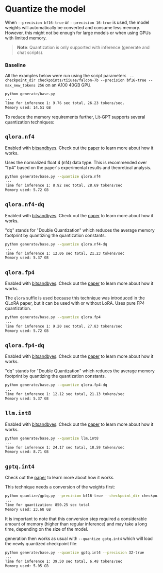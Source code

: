 # Quantize the model

When `--precision bf16-true` or `--precision 16-true` is used, the model weights will automatically be converted and consume less memory.
However, this might not be enough for large models or when using GPUs with limited memory.

> **Note**: 
> Quantization is only supported with inference (generate and chat scripts).

### Baseline

All the examples below were run using the script parameters ` --checkpoint_dir checkpoints/tiiuae/falcon-7b --precision bf16-true --max_new_tokens 256` on an A100 40GB GPU.

```bash
python generate/base.py
...
Time for inference 1: 9.76 sec total, 26.23 tokens/sec.
Memory used: 14.51 GB
```

To reduce the memory requirements further, Lit-GPT supports several quantization techniques:

## `qlora.nf4`

Enabled with [bitsandbyes](https://github.com/TimDettmers/bitsandbytes). Check out the [paper](https://arxiv.org/abs/2305.14314v1) to learn more about how it works.

Uses the normalized float 4 (nf4) data type. This is recommended over "fp4" based on the paper's experimental results and theoretical analysis. 

```bash
python generate/base.py --quantize qlora.nf4
...
Time for inference 1: 8.92 sec total, 28.69 tokens/sec
Memory used: 5.72 GB
```

## `qlora.nf4-dq`

Enabled with [bitsandbyes](https://github.com/TimDettmers/bitsandbytes). Check out the [paper](https://arxiv.org/abs/2305.14314v1) to learn more about how it works.

"dq" stands for "Double Quantization" which reduces the average memory footprint by quantizing the quantization constants.

```bash
python generate/base.py --quantize qlora.nf4-dq
...
Time for inference 1: 12.06 sec total, 21.23 tokens/sec
Memory used: 5.37 GB
```

## `qlora.fp4`

Enabled with [bitsandbyes](https://github.com/TimDettmers/bitsandbytes). Check out the [paper](https://arxiv.org/abs/2305.14314v1) to learn more about how it works.

The `qlora` suffix is used because this technique was introduced in the QLoRA paper, but it can be used with or without LoRA.
Uses pure FP4 quantization.

```bash
python generate/base.py --quantize qlora.fp4
...
Time for inference 1: 9.20 sec total, 27.83 tokens/sec
Memory used: 5.72 GB
```

## `qlora.fp4-dq`

Enabled with [bitsandbyes](https://github.com/TimDettmers/bitsandbytes). Check out the [paper](https://arxiv.org/abs/2305.14314v1) to learn more about how it works.

"dq" stands for "Double Quantization" which reduces the average memory footprint by quantizing the quantization constants.

```bash
python generate/base.py --quantize qlora.fp4-dq
...
Time for inference 1: 12.12 sec total, 21.13 tokens/sec
Memory used: 5.37 GB
```

## `llm.int8`

Enabled with [bitsandbyes](https://github.com/TimDettmers/bitsandbytes). Check out the [paper](https://arxiv.org/abs/2110.02861) to learn more about how it works.

```bash
python generate/base.py --quantize llm.int8
...
Time for inference 1: 24.17 sec total, 10.59 tokens/sec
Memory used: 8.71 GB
```

## `gptq.int4`

Check out the [paper](https://arxiv.org/abs/2210.17323) to learn more about how it works.

This technique needs a conversion of the weights first:

```bash
python quantize/gptq.py --precision bf16-true --checkpoint_dir checkpoints/tiiuae/falcon-7b
...
Time for quantization: 850.25 sec total
Memory used: 23.68 GB
```

It is important to note that this conversion step required a considerable amount of memory (higher than regular inference) and may take a long time, depending on the size of the model.

generation then works as usual with `--quantize gptq.int4` which will load the newly quantized checkpoint file:

```bash
python generate/base.py --quantize gptq.int4 --precision 32-true
...
Time for inference 1: 39.50 sec total, 6.48 tokens/sec
Memory used: 5.05 GB
```
